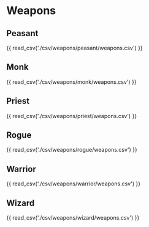 # Weapons

## Peasant

{{ read_csv('./csv/weapons/peasant/weapons.csv') }}

## Monk

{{ read_csv('./csv/weapons/monk/weapons.csv') }}

## Priest

{{ read_csv('./csv/weapons/priest/weapons.csv') }}

## Rogue

{{ read_csv('./csv/weapons/rogue/weapons.csv') }}

## Warrior

{{ read_csv('./csv/weapons/warrior/weapons.csv') }}

## Wizard

{{ read_csv('./csv/weapons/wizard/weapons.csv') }}
